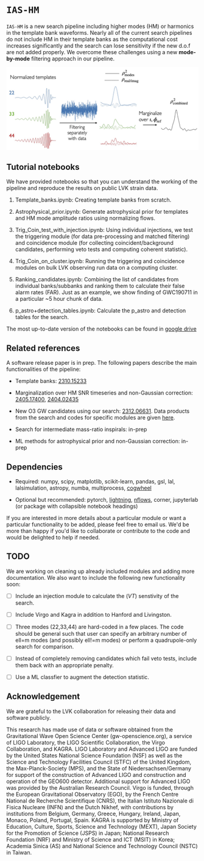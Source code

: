 # `IAS-HM`

`IAS-HM` is a new search pipeline including higher modes (HM) or harmonics in the template bank waveforms. Nearly all of the current search pipelines do not include HM in their template banks as the computational cost increases significantly and the search can lose sensitivity if the new d.o.f are not added properly. We overcome these challenges using a new **mode-by-mode** filtering approach in our pipeline.

![Instead of making templates with combination of harmonics, we matched-filter data with different harmonic templates separately](Pipeline/small_data/Mode_SNR_timeseries.jpg)

## Tutorial notebooks

We have provided notebooks so that you can understand the working of the pipeline and reproduce the results on public LVK strain data.

1. Template_banks.ipynb: Creating template banks from scratch.

2. Astrophysical_prior.ipynb: Generate astrophysical prior for templates and HM mode amplitude ratios using normalizing flows.

3. Trig_Coin_test_with_injection.ipynb: Using individual injections, we test the triggering module (for data pre-processing and matched filtering) and coincidence module (for collecting coincident/background candidates, performing veto tests and computing coherent statistic).

4. Trig_Coin_on_cluster.ipynb: Running the triggering and coincidence modules on bulk LVK observing run data on a computing cluster.

5. Ranking_candidates.ipynb: Combining the list of candidates from individual banks/subbanks and ranking them to calculate their false alarm rates (FAR). Just as an example, we show finding of GWC190711 in a particular ~5 hour chunk of data.

6. p_astro+detection_tables.ipynb: Calculate the p_astro and detection tables for the search.

The most up-to-date version of the notebooks can be found in [google drive](https://drive.google.com/drive/folders/15avuKxY40aX9Ru_6xkacM1ZdaGL7OgQm?usp=sharing)

## Related references

A software release paper is in prep. The following papers describe the main functionalities of the pipeline:

* Template banks: [2310.15233](https://arxiv.org/abs/2310.15233)

* Marginalization over HM SNR timeseries and non-Gaussian correction: [2405.17400](https://arxiv.org/abs/2405.17400), [2404.02435](https://arxiv.org/abs/2404.02435)

* New O3 GW candidates using our search: [2312.06631](https://arxiv.org/abs/2312.06631). Data products from the search and codes for specific modules are given [here](https://github.com/JayWadekar/GW_higher_harmonics_search).

* Search for intermediate mass-ratio inspirals: in-prep

* ML methods for astrophysical prior and non-Gaussian correction: in-prep

## Dependencies

* Required: numpy, scipy, matplotlib, scikit-learn, pandas, gsl, lal, lalsimulation,
  astropy, numba, multiprocess, [cogwheel](https://github.com/jroulet/cogwheel)

* Optional but recommended: pytorch, [lightning](https://lightning.ai/docs/pytorch/stable/starter/installation.html), [nflows](https://pypi.org/project/nflows/), corner, jupyterlab (or package with collapsible notebook headings)

If you are interested in more details about a particular module or want a particular functionality to be added, please feel free to email us. We'd be more than happy if you'd like to collaborate or contribute to the code and would be delighted to help if needed.

## TODO

We are working on cleaning up already included modules and adding more documentation.
We also want to include the following new functionality soon:

- [ ] Include an injection module to calculate the (*VT*) senstivity of the search.

- [ ] Include Virgo and Kagra in addition to Hanford and Livingston.

- [ ] Three modes (22,33,44) are hard-coded in a few places. The code should be general such that user can specify an arbitrary number of ell=m modes (and possibly ell!=m modes) or perform a quadrupole-only search for comparison.

- [ ] Instead of completely removing candidates which fail veto tests, include them back with an appropriate penalty.

- [ ] Use a ML classfier to augment the detection statistic.

## Acknowledgement

We are grateful to the LVK collaboration for releasing their data and software publicly.

This research has made use of data or software obtained from the Gravitational Wave Open Science Center (gw-openscience.org), a service of LIGO Laboratory, the LIGO Scientific Collaboration, the Virgo Collaboration, and KAGRA. LIGO Laboratory and Advanced LIGO are funded by the United States National Science Foundation (NSF) as well as the Science and Technology Facilities Council (STFC) of the United Kingdom, the Max-Planck-Society (MPS), and the State of Niedersachsen/Germany for support of the construction of Advanced LIGO and construction and operation of the GEO600 detector. Additional support for Advanced LIGO was provided by the Australian Research Council. Virgo is funded, through the European Gravitational Observatory (EGO), by the French Centre National de Recherche Scientifique (CNRS), the Italian Istituto Nazionale di Fisica Nucleare (INFN) and the Dutch Nikhef, with contributions by institutions from Belgium, Germany, Greece, Hungary, Ireland, Japan, Monaco, Poland, Portugal, Spain. KAGRA is supported by Ministry of Education, Culture, Sports, Science and Technology (MEXT), Japan Society for the Promotion of Science (JSPS) in Japan; National Research Foundation (NRF) and Ministry of Science and ICT (MSIT) in Korea; Academia Sinica (AS) and National Science and Technology Council (NSTC) in Taiwan.
